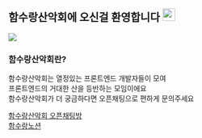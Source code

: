 ## 함수랑산악회에 오신걸 환영합니다 <img src="https://media.giphy.com/media/hvRJCLFzcasrR4ia7z/giphy.gif" width="25px" height="25px">

<img src="https://github.com/function-and-mountain/.github/assets/57122180/e2f34eb0-7bd6-408e-ac61-9138c3f875e7" />

### 함수랑산악회란?

함수랑산악회는 열정있는 프론트엔드 개발자들이 모여  
프론트엔드의 거대한 산을 등반하는 모임이에요  
함수랑산악회가 더 궁금하다면 오픈채팅으로 편하게 문의주세요

[함수랑산악회 오픈채팅방](https://open.kakao.com/o/sTjHAUsf)  
[함수랑노션](https://hamsurang.notion.site/4ec7716aa5354fc280cac5aa70a2800b)
